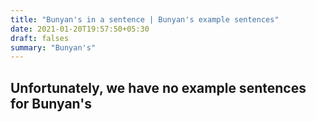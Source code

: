 ```yaml
---
title: "Bunyan's in a sentence | Bunyan's example sentences"
date: 2021-01-20T19:57:50+05:30
draft: falses
summary: "Bunyan's"
---
```

## Unfortunately, we have no example sentences for Bunyan's                 
